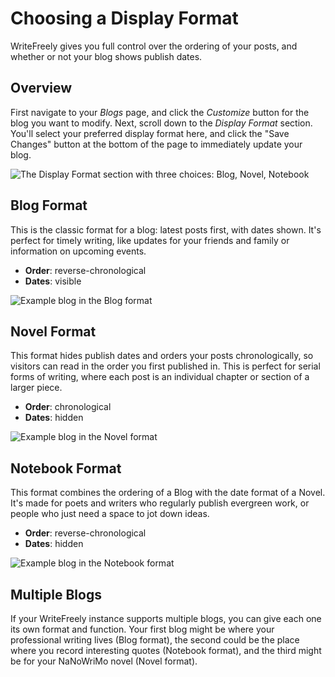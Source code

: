 # Choosing a Display Format

WriteFreely gives you full control over the ordering of your posts, and whether or not your blog shows publish dates.

## Overview

First navigate to your _Blogs_ page, and click the _Customize_ button for the blog you want to modify. Next, scroll down to the _Display Format_ section. You'll select your preferred display format here, and click the "Save Changes" button at the bottom of the page to immediately update your blog.

![The Display Format section with three choices: Blog, Novel, Notebook](https://i.snap.as/3jXkk7N.png)

## Blog Format

This is the classic format for a blog: latest posts first, with dates shown. It's perfect for timely writing, like updates for your friends and family or information on upcoming events.

* **Order**: reverse-chronological
* **Dates**: visible

![Example blog in the Blog format](https://i.snap.as/3d2nAqU.png)

## Novel Format

This format hides publish dates and orders your posts chronologically, so visitors can read in the order you first published in. This is perfect for serial forms of writing, where each post is an individual chapter or section of a larger piece.

* **Order**: chronological
* **Dates**: hidden

![Example blog in the Novel format](https://i.snap.as/NCswNiR.png)

## Notebook Format

This format combines the ordering of a Blog with the date format of a Novel. It's made for poets and writers who regularly publish evergreen work, or people who just need a space to jot down ideas.

* **Order**: reverse-chronological
* **Dates**: hidden

![Example blog in the Notebook format](https://i.snap.as/SLtj1b9.png)

## Multiple Blogs

If your WriteFreely instance supports multiple blogs, you can give each one its own format and function. Your first blog might be where your professional writing lives (Blog format), the second could be the place where you record interesting quotes (Notebook format), and the third might be for your NaNoWriMo novel (Novel format).
